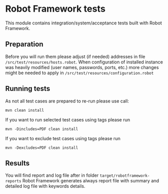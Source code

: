 # Robot Framework tests 

This module contains integration/system/acceptance tests built with Robot Framework.  

## Preparation
Before you will run them please adjust (if needed) addresses in file `/src/test/resources/hosts.robot`.
When configuration of installed instance was heavily modified (user names, passwords, ports, etc.) more changes might be needed to apply in `/src/test/resources/configuration.robot` 

## Running tests
As not all test cases are prepared to re-run please use call:

`mvn clean install`

If you want to run selected test cases using tags please run 

`mvn -Dincludes=PDF clean install`

If you want to exclude test cases using tags please run

`mvn -Dexcludes=PDF clean install`
 
## Results
 
You will find report and log file after in folder `target/robotframework-reports`
Robot Framework generates always report file with summary and detailed log file with keywords details. 